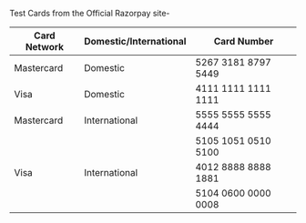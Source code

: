 Test Cards from the Official Razorpay site-

| Card Network | Domestic/International | Card Number               |
|--------------|------------------------|---------------------------|
| Mastercard   | Domestic               | 5267 3181 8797 5449       |
| Visa         | Domestic               | 4111 1111 1111 1111       |
| Mastercard   | International          | 5555 5555 5555 4444       |
|              |                        | 5105 1051 0510 5100       |
| Visa         | International          | 4012 8888 8888 1881       |
|              |                        | 5104 0600 0000 0008       |
